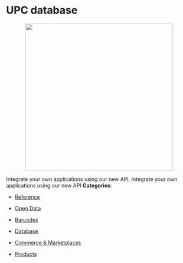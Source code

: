 # UPC database

<p align="center">
    <img width="400" src="https://raw.githubusercontent.com/awesome-apis/awesome-apis/apis/upc-database/logo_256x256.png" />
</p>


Integrate your own applications using our new API. Integrate your own applications using our new API
**Categories**:

- [Reference](https://github/awesome-apis/awesome-apis#reference)

- [Open Data](https://github/awesome-apis/awesome-apis#open-data)

- [Barcodes](https://github/awesome-apis/awesome-apis#barcodes)

- [Database](https://github/awesome-apis/awesome-apis#database)

- [Commerce & Marketplaces](https://github/awesome-apis/awesome-apis#commerce-and-marketplaces)

- [Products](https://github/awesome-apis/awesome-apis#products)



